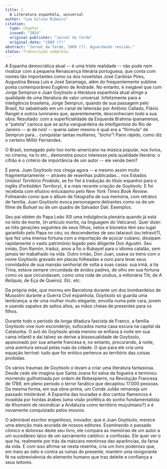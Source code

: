 ```yaml
---
title: |
  A Literatura espanhola, universal
author: "Leo Gilson Ribeiro"
citation:
  type: chapter
  issued: "2024"
  original-publisher: "Jornal da Tarde"
  original-date: "1989 (?)"
abstract: "Jornal da Tarde, 1989 (?). Aguardando revisão."
status: Transcrição completa.
---
```


A Espanha democrática atual -- é uma triste realidade -- não pode nem rivalizar com a pequena Renascença literária portuguesa, que conta com nomes tão importantes como os dos novelistas José Cardoso Pires, Augustina Bessa Luís e José Saramago, além do frequentemente sublime poeta contemporâneo Eugênio de Andrade. No entanto, é inegável que com Jorge Semprun e Juan Goytisolo a literatura espanhola atual atinge a qualidade de uma literatura de valor universal. Infelizmente para a inteligência brasileira, Jorge Semprun, quando de sua passagem pelo Brasil, foi sabatinado em um canal de televisão por Antônio Callado, Flávio Rangel e outros luminares que, aparentemente, desconheciam *toda* a sua obra. Resultado: com a superficialidade da Esquerda Brahma-ipanamense, a "patota" carioca que se acha vanguardeira da *intelligentsia* do Rio de Janeiro -- ai de nós! -- queria saber mesmo é qual era a "fórmula" de Semprun para\... conquistar tantas mulheres, "bicho"! Pano rápido, como diz o certeiro Millôr Fernandes.

O Brasil, esmagado pelo lixo norte-americano na música popular, nos livros, no cinema, na tv etc., demonstra pouco interesse pela qualidade literária: o cifrão é o critério de importância de um autor -- ele vende bem?

É pena. Juan Goytisolo nos chega agora -- e mesmo assim muito fragmentariamente -- através de resenhas publicadas\... nos Estados Unidos! *Território Proibido*, se for fiel à tradução do título espanhol para o inglês (*Forbidden Territory*), é a mais recente criação de Goytisolo. E foi recebida com efusivo entusiasmo pelo *New York Times Book Review*. Folheando como que o álbum de fotografia de sua memória, com retratos de família, Juan Goytisolo evoca personagens delirantes como os de um filme de Buñuel ou de um quadro de Salvador Dali. Exemplos:

Seu pai obtém do Papa Leão XIII uma indulgência plenária quando já está no leito de morte, (*in articulo mortis*, na linguagem do Vaticano). Quer dizer: as três gerações seguintes de seus filhos, netos e bisnetos têm seu lugar garantido pelo Papa no céu; os descendentes de seu tataravô (ou tetravô?), que fez uma imensa fortuna com a importação de açúcar cubano, dissipam rapidamente o vasto patrimônio legado pelo diligente Don Agustin. Seu irmão, Don Ramón, traduz, anos a fio o *Rubayat* para o idioma catalão, sem jamais ter trabalhado na vida. Outro irmão, Don Juan, usava os trens com o nome Goytisolo gravado em placas folheadas a ouro para levar seus convidados de sua mansão senhorial de volta a suas casas: sua irmã, a tia Trina, estava sempre circundada de ávidos padres, de olho em sua fortuna como os que circundavam, como uma roda de urubus, a milionária Titi, de *A Relíquia*, de Eça de Queiroz. Etc. etc.

Da própria mãe, que morreu em Barcelona durante um dos bombardeios de Mussolini durante a Guerra Civil espanhola, Goytisolo só guarda uma lembrança: a de uma mulher muito elegante, envolta numa pele cara, jovem e usando sapatos de saltos altos, as mãos cheias de presentes para os filhos.

Durante todo o período da longa ditadura fascista de Franco, a família Goytisolo vive num esconderijo, sufocados numa casa escura na capital da Catalunha. O avô do Goytisolo ainda menino se enfiava à noite em sua cama infantil e daí talvez se derive a bissexualidade de Goytisolo, apaixonado por sua amante francesa e, no entanto, procurando, à noite, uma aventura sexual pelas ruas da cidade. O que para ele cria uma equação terrível: tudo que for erótico pertence ao território das coisas proibidas.

Os vários traumas de Goytisolo o levam a criar uma literatura fantasiosa. Desde cedo ele imagina que Santa Joana foi salva da fogueira e terminou morrendo guilhotinada por ordem de Robespierre, na Revolução Francesa de 1789, em pleno período o terror fanático que decapitou 17.000 pessoas. Da mesma forma, em sua obra-prima, um Conde Julião remaneja um passado intolerável. A Espanha das touradas e dos cantos flamencos é invadida por hordas árabes (uma visão profética do sonho fundamentalista de Khomeini de reivindicar a Andaluzia como território muçulmano?) e é novamente conquistado pelos mouros.

O admirável escritor engenhoso, inovador, que é Juan Goytisolo, merece uma atenção mais acurada de nossos editores. Examinando o passado cômico e doloroso deste seu livro, ele compara as memórias de um autor a um sucedâneo laico de um sacramento católico: a confissão. Ele quer ver o que há, realmente por trás da máscara mentirosa das aparências, da farsa da vida. E com isso afirma-se nesta resenha, cria um livro poderoso que, em meio ao ódio e contra as ruínas do presente, mantém uma revigorante fé na sobrevivência do elemento humano que traz deleite e confiança a seus leitores.


